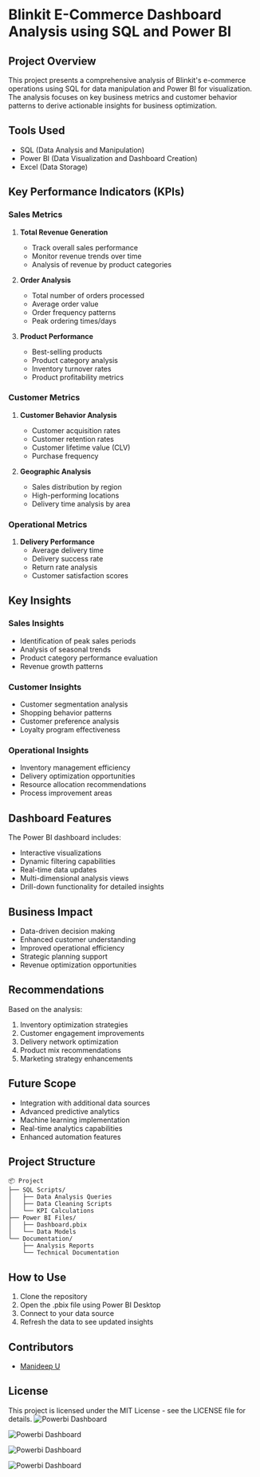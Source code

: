 # Blinkit E-Commerce Dashboard Analysis using SQL and Power BI

## Project Overview
This project presents a comprehensive analysis of Blinkit's e-commerce operations using SQL for data manipulation and Power BI for visualization. The analysis focuses on key business metrics and customer behavior patterns to derive actionable insights for business optimization.

## Tools Used
- SQL (Data Analysis and Manipulation)
- Power BI (Data Visualization and Dashboard Creation)
- Excel (Data Storage)

## Key Performance Indicators (KPIs)

### Sales Metrics
1. **Total Revenue Generation**
   - Track overall sales performance
   - Monitor revenue trends over time
   - Analysis of revenue by product categories

2. **Order Analysis**
   - Total number of orders processed
   - Average order value
   - Order frequency patterns
   - Peak ordering times/days

3. **Product Performance**
   - Best-selling products
   - Product category analysis
   - Inventory turnover rates
   - Product profitability metrics

### Customer Metrics
1. **Customer Behavior Analysis**
   - Customer acquisition rates
   - Customer retention rates
   - Customer lifetime value (CLV)
   - Purchase frequency

2. **Geographic Analysis**
   - Sales distribution by region
   - High-performing locations
   - Delivery time analysis by area

### Operational Metrics
1. **Delivery Performance**
   - Average delivery time
   - Delivery success rate
   - Return rate analysis
   - Customer satisfaction scores

## Key Insights

### Sales Insights
- Identification of peak sales periods
- Analysis of seasonal trends
- Product category performance evaluation
- Revenue growth patterns

### Customer Insights
- Customer segmentation analysis
- Shopping behavior patterns
- Customer preference analysis
- Loyalty program effectiveness

### Operational Insights
- Inventory management efficiency
- Delivery optimization opportunities
- Resource allocation recommendations
- Process improvement areas

## Dashboard Features
The Power BI dashboard includes:
- Interactive visualizations
- Dynamic filtering capabilities
- Real-time data updates
- Multi-dimensional analysis views
- Drill-down functionality for detailed insights

## Business Impact
- Data-driven decision making
- Enhanced customer understanding
- Improved operational efficiency
- Strategic planning support
- Revenue optimization opportunities

## Recommendations
Based on the analysis:
1. Inventory optimization strategies
2. Customer engagement improvements
3. Delivery network optimization
4. Product mix recommendations
5. Marketing strategy enhancements

## Future Scope
- Integration with additional data sources
- Advanced predictive analytics
- Machine learning implementation
- Real-time analytics capabilities
- Enhanced automation features

## Project Structure
```
📦 Project
├── SQL Scripts/
│   ├── Data Analysis Queries
│   ├── Data Cleaning Scripts
│   └── KPI Calculations
├── Power BI Files/
│   ├── Dashboard.pbix
│   └── Data Models
└── Documentation/
    ├── Analysis Reports
    └── Technical Documentation
```

## How to Use
1. Clone the repository
2. Open the .pbix file using Power BI Desktop
3. Connect to your data source
4. Refresh the data to see updated insights

## Contributors
- [Manideep U](https://github.com/manideepu-707)

## License
This project is licensed under the MIT License - see the LICENSE file for details.
![Powerbi Dashboard](https://github.com/manideepu-707/Blinkit-E-Commerce-Dashboard-Analysis-using-SQL-and-Power-BI/raw/main/Screenshot-2025-08-08-194351.png)

![Powerbi Dashboard](Screenshot-2025-08-08-194412.png)

![Powerbi Dashboard](./Screenshot-2025-08-08-194437.png)

![Powerbi Dashboard](./Screenshot-2025-08-08-194504.png)
